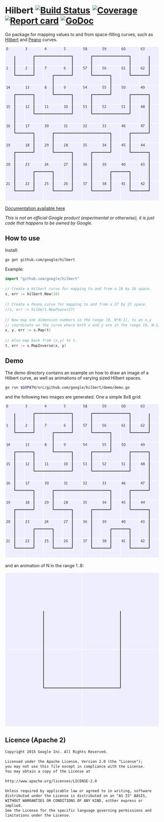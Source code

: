 # Hilbert [![Build Status](https://img.shields.io/travis/google/hilbert.svg)](https://travis-ci.org/google/hilbert) [![Coverage](https://img.shields.io/coveralls/google/hilbert.svg)](https://coveralls.io/github/google/hilbert) [![Report card](https://goreportcard.com/badge/github.com/google/hilbert)](https://goreportcard.com/report/github.com/google/hilbert) [![GoDoc](https://godoc.org/github.com/google/hilbert?status.svg)](https://godoc.org/github.com/google/hilbert)

Go package for mapping values to and from space-filling curves, such as
[Hilbert](https://en.wikipedia.org/wiki/Hilbert_curve) and [Peano](https://en.wikipedia.org/wiki/Peano_curve) curves.

![Image of 8 by 8 Hilbert curve](images/hilbert.png)

[Documentation available here](https://godoc.org/github.com/google/hilbert)

*This is not an official Google product (experimental or otherwise), it is just code that happens to be owned by Google.*
 
## How to use

Install:

```bash
go get github.com/google/hilbert
```

Example:

```go
import "github.com/google/hilbert"
	
// Create a Hilbert curve for mapping to and from a 16 by 16 space.
s, err := hilbert.New(16)

// Create a Peano curve for mapping to and from a 27 by 27 space.
//s, err := hilbert.NewPeano(27)

// Now map one dimension numbers in the range [0, N*N-1], to an x,y
// coordinate on the curve where both x and y are in the range [0, N-1].
x, y, err := s.Map(t)

// Also map back from (x,y) to t.
t, err := s.MapInverse(x, y)
```

## Demo

The demo directory contains an example on how to draw an image of a Hilbert
curve, as well as animations of varying sized Hilbert spaces.

```bash
go run $GOPATH/src/github.com/google/hilbert/demo/demo.go
```

and the following two images are generated. One a simple 8x8 grid:

![Image of 8 by 8 Hilbert curve](images/hilbert.png)

and an animation of N in the range 1..8:

![Hilbert curve animation](images/hilbert_animation.gif)

## Licence (Apache 2)

```
Copyright 2015 Google Inc. All Rights Reserved.

Licensed under the Apache License, Version 2.0 (the "License");
you may not use this file except in compliance with the License.
You may obtain a copy of the License at

http://www.apache.org/licenses/LICENSE-2.0

Unless required by applicable law or agreed to in writing, software
distributed under the License is distributed on an "AS IS" BASIS,
WITHOUT WARRANTIES OR CONDITIONS OF ANY KIND, either express or implied.
See the License for the specific language governing permissions and
limitations under the License.
```
